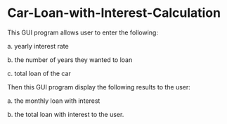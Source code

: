 # Car-Loan-with-Interest-Calculation

This GUI program allows user to enter the following:

a. yearly interest rate

b. the number of years they wanted to loan

c. total loan of the car

Then this GUI program display the following results to the user:

a. the monthly loan with interest

b. the total loan with interest to the user.
